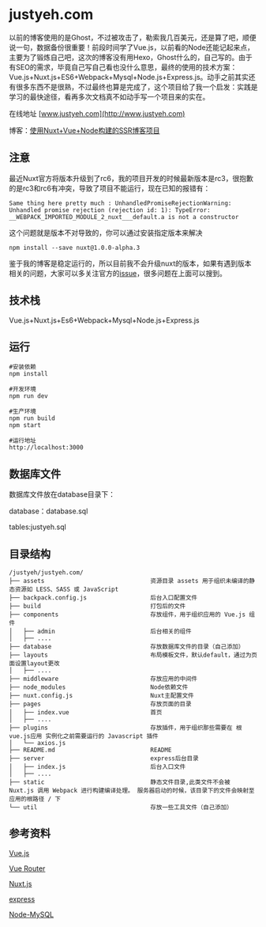 # justyeh.com

以前的博客使用的是Ghost，不过被攻击了，勒索我几百美元，还是算了吧，顺便说一句，数据备份很重要！前段时间学了Vue.js，以前看的Node还能记起来点，主要为了锻炼自己吧，这次的博客没有用Hexo，Ghost什么的，自己写的。由于有SEO的需求，毕竟自己写自己看也没什么意思，最终的使用的技术方案：Vue.js+Nuxt.js+ES6+Webpack+Mysql+Node.js+Express.js。动手之前其实还有很多东西不是很熟，不过最终也算是完成了，这个项目给了我一个启发：实践是学习的最快途径，看再多次文档真不如动手写一个项目来的实在。

在线地址 [www.justyeh.com](http://www.justyeh.com)

博客：[使用Nuxt+Vue+Node构建的SSR博客项目](http://justyeh.com/post/29)

## 注意

最近Nuxt官方将版本升级到了rc6，我的项目开发的时候最新版本是rc3，很抱歉的是rc3和rc6有冲突，导致了项目不能运行，现在已知的报错有：

```
Same thing here pretty much : UnhandledPromiseRejectionWarning: Unhandled promise rejection (rejection id: 1): TypeError: __WEBPACK_IMPORTED_MODULE_2_nuxt___default.a is not a constructor
```

这个问题就是版本不对导致的，你可以通过安装指定版本来解决

```
npm install --save nuxt@1.0.0-alpha.3
```

鉴于我的博客是稳定运行的，所以目前我不会升级nuxt的版本，如果有遇到版本相关的问题，大家可以多关注官方的[issue](https://github.com/nuxt/nuxt.js/issues)，很多问题在上面可以搜到。



## 技术栈

Vue.js+Nuxt.js+Es6+Webpack+Mysql+Node.js+Express.js

## 运行

```
#安装依赖
npm install

#开发环境
npm run dev

#生产环境
npm run build
npm start

#运行地址
http://localhost:3000
```



## 数据库文件

数据库文件放在database目录下：

database：database.sql

tables:justyeh.sql

## 目录结构
```
/justyeh/justyeh.com/
├── assets                              资源目录 assets 用于组织未编译的静态资源如 LESS、SASS 或 JavaScript
├── backpack.config.js                  后台入口配置文件
├── build                               打包后的文件
├── components                          存放组件，用于组织应用的 Vue.js 组件
│   ├── admin                           后台相关的组件
│   ├── ....
├── database                            存放数据库文件的目录（自己添加）
├── layouts                             布局模板文件，默认default，通过为页面设置layout更改
│   ├── ....
├── middleware                          存放应用的中间件
├── node_modules                        Node依赖文件
├── nuxt.config.js                      Nuxt主配置文件
├── pages                               存放页面的目录
│   ├── index.vue                       首页
│   ├── ....
├── plugins                             存放插件，用于组织那些需要在 根vue.js应用 实例化之前需要运行的 Javascript 插件
│   └── axios.js
├── README.md                           README
├── server                              express后台目录
│   ├── index.js                        后台入口文件
│   ├── ....
├── static                              静态文件目录,此类文件不会被 Nuxt.js 调用 Webpack 进行构建编译处理。 服务器启动的时候，该目录下的文件会映射至应用的根路径 / 下
└── util                                存放一些工具文件（自己添加）
```

## 参考资料

[Vue.js](https://cn.vuejs.org/)

[Vue Router](https://router.vuejs.org/zh-cn/)

[Nuxt.js](https://zh.nuxtjs.org/)

[express](http://www.expressjs.com.cn/)

[Node-MySQL](http://www.oschina.net/translate/node-mysql-tutorial?utm_source=tuicool&utm_medium=referral)
